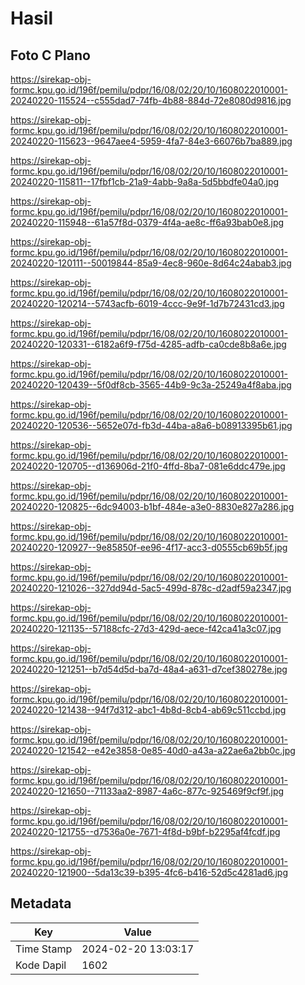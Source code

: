 # Hasil

## Foto C Plano

https://sirekap-obj-formc.kpu.go.id/196f/pemilu/pdpr/16/08/02/20/10/1608022010001-20240220-115524--c555dad7-74fb-4b88-884d-72e8080d9816.jpg

https://sirekap-obj-formc.kpu.go.id/196f/pemilu/pdpr/16/08/02/20/10/1608022010001-20240220-115623--9647aee4-5959-4fa7-84e3-66076b7ba889.jpg

https://sirekap-obj-formc.kpu.go.id/196f/pemilu/pdpr/16/08/02/20/10/1608022010001-20240220-115811--17fbf1cb-21a9-4abb-9a8a-5d5bbdfe04a0.jpg

https://sirekap-obj-formc.kpu.go.id/196f/pemilu/pdpr/16/08/02/20/10/1608022010001-20240220-115948--61a57f8d-0379-4f4a-ae8c-ff6a93bab0e8.jpg

https://sirekap-obj-formc.kpu.go.id/196f/pemilu/pdpr/16/08/02/20/10/1608022010001-20240220-120111--50019844-85a9-4ec8-960e-8d64c24abab3.jpg

https://sirekap-obj-formc.kpu.go.id/196f/pemilu/pdpr/16/08/02/20/10/1608022010001-20240220-120214--5743acfb-6019-4ccc-9e9f-1d7b72431cd3.jpg

https://sirekap-obj-formc.kpu.go.id/196f/pemilu/pdpr/16/08/02/20/10/1608022010001-20240220-120331--6182a6f9-f75d-4285-adfb-ca0cde8b8a6e.jpg

https://sirekap-obj-formc.kpu.go.id/196f/pemilu/pdpr/16/08/02/20/10/1608022010001-20240220-120439--5f0df8cb-3565-44b9-9c3a-25249a4f8aba.jpg

https://sirekap-obj-formc.kpu.go.id/196f/pemilu/pdpr/16/08/02/20/10/1608022010001-20240220-120536--5652e07d-fb3d-44ba-a8a6-b08913395b61.jpg

https://sirekap-obj-formc.kpu.go.id/196f/pemilu/pdpr/16/08/02/20/10/1608022010001-20240220-120705--d136906d-21f0-4ffd-8ba7-081e6ddc479e.jpg

https://sirekap-obj-formc.kpu.go.id/196f/pemilu/pdpr/16/08/02/20/10/1608022010001-20240220-120825--6dc94003-b1bf-484e-a3e0-8830e827a286.jpg

https://sirekap-obj-formc.kpu.go.id/196f/pemilu/pdpr/16/08/02/20/10/1608022010001-20240220-120927--9e85850f-ee96-4f17-acc3-d0555cb69b5f.jpg

https://sirekap-obj-formc.kpu.go.id/196f/pemilu/pdpr/16/08/02/20/10/1608022010001-20240220-121026--327dd94d-5ac5-499d-878c-d2adf59a2347.jpg

https://sirekap-obj-formc.kpu.go.id/196f/pemilu/pdpr/16/08/02/20/10/1608022010001-20240220-121135--57188cfc-27d3-429d-aece-f42ca41a3c07.jpg

https://sirekap-obj-formc.kpu.go.id/196f/pemilu/pdpr/16/08/02/20/10/1608022010001-20240220-121251--b7d54d5d-ba7d-48a4-a631-d7cef380278e.jpg

https://sirekap-obj-formc.kpu.go.id/196f/pemilu/pdpr/16/08/02/20/10/1608022010001-20240220-121438--94f7d312-abc1-4b8d-8cb4-ab69c511ccbd.jpg

https://sirekap-obj-formc.kpu.go.id/196f/pemilu/pdpr/16/08/02/20/10/1608022010001-20240220-121542--e42e3858-0e85-40d0-a43a-a22ae6a2bb0c.jpg

https://sirekap-obj-formc.kpu.go.id/196f/pemilu/pdpr/16/08/02/20/10/1608022010001-20240220-121650--71133aa2-8987-4a6c-877c-925469f9cf9f.jpg

https://sirekap-obj-formc.kpu.go.id/196f/pemilu/pdpr/16/08/02/20/10/1608022010001-20240220-121755--d7536a0e-7671-4f8d-b9bf-b2295af4fcdf.jpg

https://sirekap-obj-formc.kpu.go.id/196f/pemilu/pdpr/16/08/02/20/10/1608022010001-20240220-121900--5da13c39-b395-4fc6-b416-52d5c4281ad6.jpg


## Metadata

| Key        | Value               |
| ---------- | ------------------- |
| Time Stamp | 2024-02-20 13:03:17 |
| Kode Dapil | 1602                |



